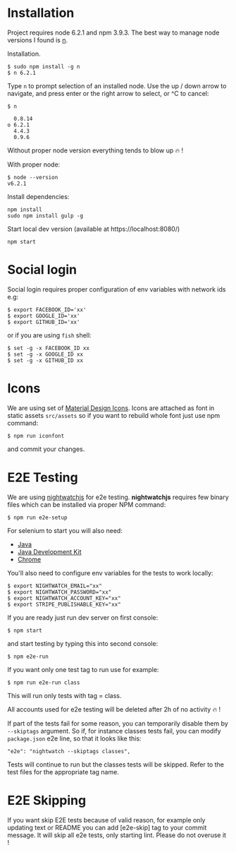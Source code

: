 # Installation

Project requires node 6.2.1 and npm 3.9.3. The best way to manage node versions
I found is [n](https://github.com/tj/n).

Installation.

    $ sudo npm install -g n
    $ n 6.2.1

Type `n` to prompt selection of an installed node.
Use the up / down arrow to navigate, and press enter or the right arrow to select, or ^C to cancel:

    $ n

      0.8.14
    ο 6.2.1
      4.4.3
      0.9.6


Without proper node version everything tends to blow up :fire: !

With proper node:

    $ node --version
    v6.2.1

Install dependencies:

    npm install
    sudo npm install gulp -g

Start local dev version (available at https://localhost:8080/)

    npm start


# Social login

Social login requires proper configuration of env variables with network ids e.g:

    $ export FACEBOOK_ID='xx'
    $ export GOOGLE_ID='xx'
    $ export GITHUB_ID='xx'

or if you are using `fish` shell:

    $ set -g -x FACEBOOK_ID xx
    $ set -g -x GOOGLE_ID xx
    $ set -g -x GITHUB_ID xx


# Icons

We are using set of [Material Design Icons](http://materialdesignicons.com/).
Icons are attached as font in static assets `src/assets` so if you want to rebuild whole font just use npm command:

    $ npm run iconfont

and commit your changes.


# E2E Testing

We are using [nightwatchjs](http://nightwatchjs.org/) for e2e testing.
**nightwatchjs** requires few binary files which can be installed via proper NPM command:

    $ npm run e2e-setup

For selenium to start you will also need:

* [Java](https://java.com/en/download/)
* [Java Development Kit](http://www.oracle.com/technetwork/java/javase/downloads/jdk8-downloads-2133151.html)
* [Chrome](https://www.google.com/chrome/)

You'll also need to configure env variables for the tests to work locally:

    $ export NIGHTWATCH_EMAIL="xx"
    $ export NIGHTWATCH_PASSWORD="xx"
    $ export NIGHTWATCH_ACCOUNT_KEY="xx"
    $ export STRIPE_PUBLISHABLE_KEY="xx"

If you are ready just run dev server on first console:

    $ npm start

and start testing by typing this into second console:

    $ npm e2e-run

If you want only one test tag to run use for example:

    $ npm run e2e-run class

This will run only tests with tag = class.

All accounts used for e2e testing will be deleted after 2h of no activity :fire: !

If part of the tests fail for some reason, you can temporarily disable them by `--skiptags` argument. So if, for instance classes tests fail, you can modify `package.json` e2e line, so that it looks like this:

    "e2e": "nightwatch --skiptags classes",

Tests will continue to run but the classes tests will be skipped. Refer to the test files for the appropriate tag name.

# E2E Skipping

If you want skip E2E tests because of valid reason, for example only updating text or README you can add [e2e-skip] tag to your commit message.
It will skip all e2e tests, only starting lint.
Please do not overuse it !
